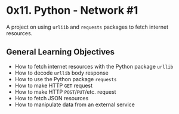 # 0x11. Python - Network \#1

A project on using `urliib` and `requests` packages to fetch internet resources.

## General Learning Objectives

- How to fetch internet resources with the Python package `urllib`
- How to decode `urllib` body response
- How to use the Python package `requests`
- How to make HTTP `GET` request
- How to make HTTP `POST`/`PUT`/etc. request
- How to fetch JSON resources
- How to manipulate data from an external service
